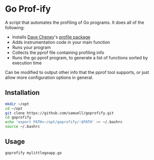 Go Prof-ify
===========

A script that automates the profiling of Go programs. It does all of the following:

- Installs [Dave Cheney](https://twitter.com/davecheney)'s [profile package](https://github.com/pkg/profile)
- Adds instrumentation code in your main function
- Runs your program
- Collects the pprof file containing profiling info
- Runs the go pprof program, to generate a list of functions sorted by execution time

Can be modified to output other info that the pprof tool supports, or just
allow more configuration options in general.

Installation
------------

```bash
mkdir ~/opt
cd ~/opt
git clone https://github.com/samuell/goprofify.git
cd goprofify
echo 'export PATH=~/opt/goprofify/:$PATH' >> ~/.bashrc
source ~/.bashrc
```

Usage
-----
```
goprofify mylittlegoapp.go
```
